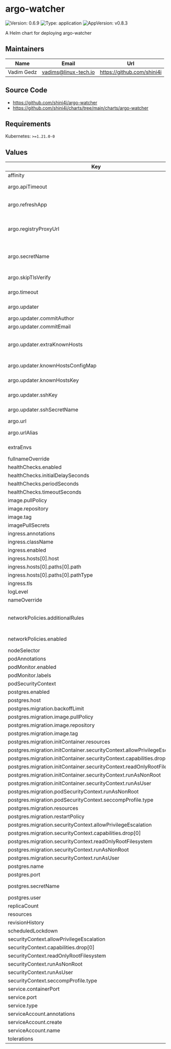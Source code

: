 # argo-watcher

![Version: 0.6.9](https://img.shields.io/badge/Version-0.6.9-informational?style=flat-square) ![Type: application](https://img.shields.io/badge/Type-application-informational?style=flat-square) ![AppVersion: v0.8.3](https://img.shields.io/badge/AppVersion-v0.8.3-informational?style=flat-square)

A Helm chart for deploying argo-watcher

## Maintainers

| Name | Email | Url |
| ---- | ------ | --- |
| Vadim Gedz | <vadims@linux-tech.io> | <https://github.com/shini4i> |

## Source Code

* <https://github.com/shini4i/argo-watcher>
* <https://github.com/shini4i/charts/tree/main/charts/argo-watcher>

## Requirements

Kubernetes: `>=1.21.0-0`

## Values

| Key | Type | Default | Description |
|-----|------|---------|-------------|
| affinity | object | `{}` |  |
| argo.apiTimeout | int | `60` | How long to wait for argocd api to respond |
| argo.refreshApp | bool | `true` | If argo-watcher should refresh app during check to make ArgoCD detect changes faster |
| argo.registryProxyUrl | string | `""` | argo-watcher will assume that image can be mutated and will use this value while checking app status |
| argo.secretName | string | `""` | Pre-created secret with ARGO_TOKEN variable and optional ARGO_WATCHER_DEPLOY_TOKEN |
| argo.skipTlsVerify | bool | `false` | If ssl verification should be skipped |
| argo.timeout | int | `300` | How long to wait for deployment to be finished |
| argo.updater | object | `{"commitAuthor":"argo-watcher","commitEmail":"argo-watcher@example.com","extraKnownHosts":[],"knownHostsConfigMap":"","knownHostsKey":"ssh_known_hosts","sshKey":"sshPrivateKey","sshSecretName":""}` | Configuration for argo image updater logic replacement |
| argo.updater.commitAuthor | string | `"argo-watcher"` | User to use for git operations |
| argo.updater.commitEmail | string | `"argo-watcher@example.com"` | Email to use for git operations |
| argo.updater.extraKnownHosts | list | `[]` | Extra known hosts to add to ssh config, will be skipped if knownHostsConfigMap is set (optional) |
| argo.updater.knownHostsConfigMap | string | `""` | Known hosts configmap override (optional) |
| argo.updater.knownHostsKey | string | `"ssh_known_hosts"` | Known hosts configmap key (optional) |
| argo.updater.sshKey | string | `"sshPrivateKey"` | Key to mount from sshSecretName |
| argo.updater.sshSecretName | string | `""` | Pre-created secret with ssh key (optional) |
| argo.url | string | `"https://argocd.example.com"` |  |
| argo.urlAlias | string | `""` | An alias that will be used to generate url for ArgoCD app |
| extraEnvs | list | `[]` | Additional environment variables to add to the container |
| fullnameOverride | string | `""` |  |
| healthChecks.enabled | bool | `true` |  |
| healthChecks.initialDelaySeconds | int | `5` |  |
| healthChecks.periodSeconds | int | `30` |  |
| healthChecks.timeoutSeconds | int | `5` |  |
| image.pullPolicy | string | `"IfNotPresent"` |  |
| image.repository | string | `"ghcr.io/shini4i/argo-watcher"` |  |
| image.tag | string | `""` |  |
| imagePullSecrets | list | `[]` |  |
| ingress.annotations | object | `{}` |  |
| ingress.className | string | `""` |  |
| ingress.enabled | bool | `false` |  |
| ingress.hosts[0].host | string | `"chart-example.local"` |  |
| ingress.hosts[0].paths[0].path | string | `"/"` |  |
| ingress.hosts[0].paths[0].pathType | string | `"ImplementationSpecific"` |  |
| ingress.tls | list | `[]` |  |
| logLevel | string | `"info"` |  |
| nameOverride | string | `""` |  |
| networkPolicies.additionalRules | list | `[]` | additional ingress rules to add to the network policy (access will be granted to .Values.service.containerPort) |
| networkPolicies.enabled | bool | `false` | If network policies should be created |
| nodeSelector | object | `{}` |  |
| podAnnotations | object | `{}` |  |
| podMonitor.enabled | bool | `false` |  |
| podMonitor.labels | object | `{}` |  |
| podSecurityContext | object | `{}` |  |
| postgres.enabled | bool | `false` | Sets STATE_TYPE to postgres |
| postgres.host | string | `""` |  |
| postgres.migration.backoffLimit | int | `5` |  |
| postgres.migration.image.pullPolicy | string | `"IfNotPresent"` |  |
| postgres.migration.image.repository | string | `"migrate/migrate"` |  |
| postgres.migration.image.tag | string | `"v4.17.0"` |  |
| postgres.migration.initContainer.resources | object | `{}` |  |
| postgres.migration.initContainer.securityContext.allowPrivilegeEscalation | bool | `false` |  |
| postgres.migration.initContainer.securityContext.capabilities.drop[0] | string | `"ALL"` |  |
| postgres.migration.initContainer.securityContext.readOnlyRootFilesystem | bool | `true` |  |
| postgres.migration.initContainer.securityContext.runAsNonRoot | bool | `true` |  |
| postgres.migration.initContainer.securityContext.runAsUser | int | `1000` |  |
| postgres.migration.podSecurityContext.runAsNonRoot | bool | `true` |  |
| postgres.migration.podSecurityContext.seccompProfile.type | string | `"RuntimeDefault"` |  |
| postgres.migration.resources | object | `{}` |  |
| postgres.migration.restartPolicy | string | `"OnFailure"` |  |
| postgres.migration.securityContext.allowPrivilegeEscalation | bool | `false` |  |
| postgres.migration.securityContext.capabilities.drop[0] | string | `"ALL"` |  |
| postgres.migration.securityContext.readOnlyRootFilesystem | bool | `true` |  |
| postgres.migration.securityContext.runAsNonRoot | bool | `true` |  |
| postgres.migration.securityContext.runAsUser | int | `1000` |  |
| postgres.name | string | `""` |  |
| postgres.port | int | `5432` |  |
| postgres.secretName | string | `""` | Pre-created secret with DB_PASSWORD variable |
| postgres.user | string | `""` |  |
| replicaCount | int | `1` |  |
| resources | object | `{}` |  |
| revisionHistory | int | `1` |  |
| scheduledLockdown | object | `{"enabled":false,"schedule":[]}` | Schedule lockdown configuration |
| securityContext.allowPrivilegeEscalation | bool | `false` |  |
| securityContext.capabilities.drop[0] | string | `"ALL"` |  |
| securityContext.readOnlyRootFilesystem | bool | `true` |  |
| securityContext.runAsNonRoot | bool | `true` |  |
| securityContext.runAsUser | int | `1000` |  |
| securityContext.seccompProfile.type | string | `"RuntimeDefault"` |  |
| service.containerPort | int | `8080` |  |
| service.port | int | `80` |  |
| service.type | string | `"ClusterIP"` |  |
| serviceAccount.annotations | object | `{}` |  |
| serviceAccount.create | bool | `true` |  |
| serviceAccount.name | string | `""` |  |
| tolerations | list | `[]` |  |

